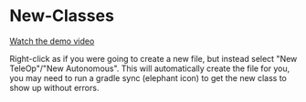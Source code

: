 # New-Classes

[Watch the demo video](https://youtu.be/YxuZZaqTISM)

Right-click as if you were going to create a new file, but instead select "New TeleOp"/"New Autonomous". This will automatically create the file for you, you may need to run a gradle sync (elephant icon) to get the new class to show up without errors.